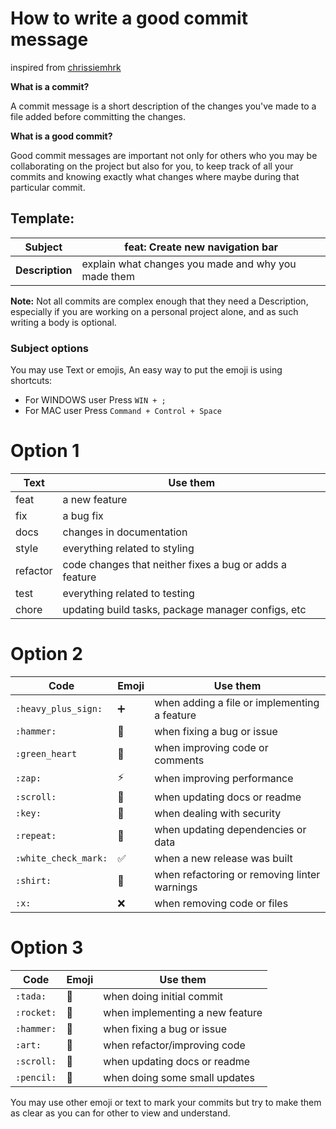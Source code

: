 # How to write a good commit message 
inspired from [chrissiemhrk](https://dev.to/chrissiemhrk/git-commit-message-5e21)

<b>What is a commit?</b> 

A commit message is a short description of the changes you've made to a file added before committing the changes.

<b>What is a good commit?</b>

Good commit messages are important not only for others who you may be collaborating on the project but also for you, 
to keep track of all your commits and knowing exactly what changes where maybe during that particular commit.


## Template:

| Subject | feat: Create new navigation bar  | 
| ------- | ------- |
| <b>Description</b> | explain what changes you made and why you made them |

<b>Note:</b> Not all commits are complex enough that they need a Description, 
especially if you are working on a personal project alone, and as such writing a body is optional.

### Subject options
You may use Text or emojis, An easy way to put the emoji is using shortcuts:
* For WINDOWS user Press `WIN + ;` 
* For MAC user Press `Command + Control + Space`

# Option 1

| Text | Use them |
| ---- | ---- |
| feat|a new feature|
|fix|a bug fix|
|docs|changes in documentation|
|style|everything related to styling|
|refactor|code changes that neither fixes a bug or adds a feature|
|test|everything related to testing|
|chore|updating build tasks, package manager configs, etc|

# Option 2

| Code | Emoji | Use them |
| ---- | ----- | ---- |
| `:heavy_plus_sign:`|➕|when adding a file or implementing a feature|
|`:hammer:`|🔨|when fixing a bug or issue|
|`:green_heart`|💚|when improving code or comments|
|`:zap:`|⚡|when improving performance|
|`:scroll:`|📜|when updating docs or readme|
|`:key:`|🔑|when dealing with security|
|`:repeat:`|🔁|when updating dependencies or data|
|`:white_check_mark:`|✅|when a new release was built|
|`:shirt:`|👕|when refactoring or removing linter warnings|
|`:x:`|❌|when removing code or files|

# Option 3

| Code | Emoji | Use them |
| ---- | ----- | ---- |
| `:tada:`|🎉|when doing initial commit|
|`:rocket:`|🚀|when implementing a new feature|
|`:hammer:`|🔨|when fixing a bug or issue|
|`:art:`|🎨|when refactor/improving code|
|`:scroll:`|📜|when updating docs or readme|
|`:pencil:`|📝|when doing some small updates|



You may use other emoji or text to mark your commits but try to make them as clear as you can for other to view and understand.

